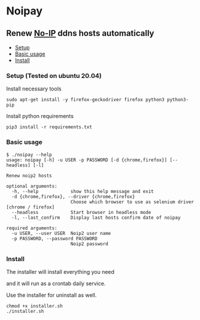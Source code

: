 # Noipay

## Renew [No-IP](https://www.noip.com/) ddns hosts automatically

- [Setup](#setup-tested-on-ubuntu-2004)
- [Basic usage](#basic-usage)
- [Install](#install)

### Setup (Tested on ubuntu 20.04)
Install necessary tools
```
sudo apt-get install -y firefox-geckodriver firefox python3 python3-pip
```
Install python requirements
```
pip3 install -r requirements.txt
```

### Basic usage
```
$ ./noipay --help
usage: noipay [-h] -u USER -p PASSWORD [-d {chrome,firefox}] [--headless] [-l]

Renew noip2 hosts

optional arguments:
  -h, --help            show this help message and exit
  -d {chrome,firefox}, --driver {chrome,firefox}
                        Choose which browser to use as selenium driver [chrome / firefox]
  --headless            Start browser in headless mode
  -l, --last_confirm    Display last hosts confirm date of noipay

required arguments:
  -u USER, --user USER  Noip2 user name
  -p PASSWORD, --password PASSWORD
                        Noip2 password
```
### Install
The installer will install everything you need

and it will run as a crontab daily service.

Use the installer for uninstall as well.
```
chmod +x installer.sh
./installer.sh
```
